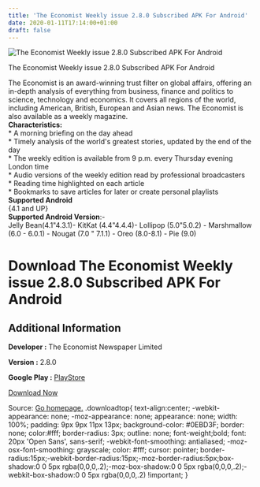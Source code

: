 ```yaml
---
title: 'The Economist Weekly issue 2.8.0 Subscribed APK For Android'
date: 2020-01-11T17:14:00+01:00
draft: false
---
```


![The Economist Weekly issue 2.8.0 Subscribed APK For Android](https://i1.wp.com/apkhome.net/wp-content/uploads/2020/01/The-Economist-Weekly-issue-2.8.0-Subscribed.png "The Economist Weekly issue 2.8.0 Subscribed APK For Android")

  

The Economist Weekly issue 2.8.0 Subscribed APK For Android

The Economist is an award-winning trust filter on global affairs, offering an in-depth analysis of everything from business, finance and politics to science, technology and economics. It covers all regions of the world, including American, British, European and Asian news. The Economist is also available as a weekly magazine.  
**Characteristics:**  
\* A morning briefing on the day ahead  
\* Timely analysis of the world's greatest stories, updated by the end of the day  
\* The weekly edition is available from 9 p.m. every Thursday evening London time  
\* Audio versions of the weekly edition read by professional broadcasters  
\* Reading time highlighted on each article  
\* Bookmarks to save articles for later or create personal playlists  
**Supported Android**  
{4.1 and UP}  
**Supported Android Version**:-  
Jelly Bean(4.1"4.3.1)- KitKat (4.4"4.4.4)- Lollipop (5.0"5.0.2) - Marshmallow (6.0 - 6.0.1) - Nougat (7.0 " 7.1.1) - Oreo (8.0-8.1) - Pie (9.0)

Download The Economist Weekly issue 2.8.0 Subscribed APK For Android
====================================================================

Additional Information
----------------------

**Developer :** The Economist Newspaper Limited

**Version :** 2.8.0

**Google Play :** [PlayStore](https://play.google.com/store/apps/details?id=uk.co.economist)

  

[Download Now](https://store4app.co/post/the-economist-weekly-issue-2-8-0-subscribed-apk-for-android_1578748734)

  
Source: [Go homepage.](https://store4app.co/post/the-economist-weekly-issue-2-8-0-subscribed-apk-for-android_1578748734) .downloadtop{ text-align:center; -webkit-appearance: none; -moz-appearance: none; appearance: none; width: 100%; padding: 9px 9px 11px 13px; background-color: #0EBD3F; border: none; color:#fff; border-radius: 3px; outline: none; font-weight;bold; font: 20px 'Open Sans', sans-serif; -webkit-font-smoothing: antialiased; -moz-osx-font-smoothing: grayscale; color: #fff; cursor: pointer; border-radius:15px;-webkit-border-radius:15px;-moz-border-radius:5px;box-shadow:0 0 5px rgba(0,0,0,.2);-moz-box-shadow:0 0 5px rgba(0,0,0,.2);-webkit-box-shadow:0 0 5px rgba(0,0,0,.2) !important; }